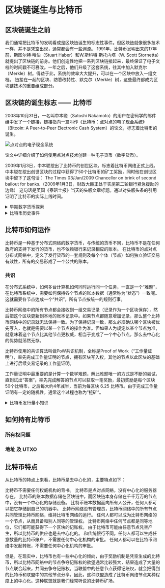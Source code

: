 
# 区块链诞生与比特币

## 区块链诞生之前
我们通常把比特币的发明看成是区块链诞生的标志性事件。但区块链就像很多技术一样，并不是凭空出现，通常都会有一些渊源。
1991年，比特币发明出来的17年前，斯图尔特·哈伯（Stuart Haber）和W.斯科特·斯托内塔（W. Scott Stornetta）就提出了区块链的前身。他们创造性地把一系列区块链接起来，最终保证了电子文档的时间戳不可篡改。一年之后，他们升级了这套系统，往其中加入默克尔（Merkle）树。得益于此，系统的效率大大提升，可以在一个区块中放入一组文档。
链接在一起的区块、防篡改特性、默克尔（Merkle）树，这些最终都成为区块链技术的重要组成部分。

## 区块链的诞生标志 —— 比特币

2008年10月31日，一名叫中本聪（Satoshi Nakamoto）的用户在密码学的邮件组中发了一个链接，链接指向一篇叫作《比特币：点对点的电子现金系统》（Bitcoin: A Peer-to-Peer Electronic Cash System）的论文，标志着比特币的诞生。

![点对点的电子现金系统](https://img.learnblockchain.cn/pics/20230130141821.png)


论文中详细介绍了如何使用点对点技术创建一种电子货币（数字货币）。

2009年1月3日，中本聪挖出了比特币的创世区块，标志着比特币网络正式上线。中本聪在挖出创世区块的过程中获得了50个比特币的矿工奖励，同时他在创世区块中留下了这句话：
The Times 03/Jan/2009 Chancellor on brink of second bailout for banks.（2009年1月3日，财政大臣正处于实施第二轮银行紧急援助的边缘）
这句话是英国《泰晤士报》当天的头版文章标题。通过对头版头条的引用证明了比特币的实际上线时间。



<details>
  <summary>早期数字货币探索</summary>
  <div>
    1983年，戴维·查姆（David Chaum）和史蒂芬·布兰德斯（Stefan Brands）开发了ecash协议，基于ecash协议，不少人发明了多种电子现金系统。
    <br/>
    1997年，亚当·巴克（Adam Back）开发了hashcash协议，主要是为了解决垃圾邮件泛滥的问题，其中用到的技术就是后来被比特币使用的工作量证明算法（proof-of-work）。
    <br/>
    1998年，戴伟（Wei Dai）发明了b-money，尼克·萨博（Nick Szabo）发明了bit gold。两者被认为是最早的分布式加密货币。
    <br/>
    这一切可以被认为是比特币的前身，它们都或多或少地影响了比特币的设计。
    <br/>
    2008年8月18日, bitcoin.org 域名注册, 2008年10月31日，密码学（cryptography）邮件列表中收到了一个叫中本聪的人发表论文《比特币：点对点的电子现金系统》。
  </div>
</details>



<details>
  <summary>比特币历史事件</summary>
    <div>2009年1月9日，知名代码托管网站SourceForge上发布了第一个开源版本的比特币客户端。
    <br/>
    2009年1月9日，作为比特币的早期支持者和贡献者的程序员哈尔·芬尼（Hal Finney）下载了比特币客户端，2009年1月12日，哈尔·芬尼（Hal Finney）收到了中本聪的 10 枚比特币的转账，这是比特币历史上的第一次转账。
    <br/>
    2010年5月22日，程序员拉斯洛·汉耶兹（Laszlo Hanyecz）用10000枚比特币购买了Papa John‘s的两份披萨。这是有记录的第一次在现实中发生的比特币交易行为。
    <br/>
    2012年9月，比特币基金会成立，旨在通过开源的协议来加速比特币在全球范围内的增长。
    <br/>
    2013年10月29日，加拿大公司发布第一个比特币 ATM，允许用户在咖啡馆里直接购买和出售比特币。
    <br/>
    2017年8月1日，比特币发生共识分裂，分叉出 Bitcoin Cash (BCH) 链。
    <br/>
    2017年11月28日，比特币价格首次突破1万美元。
    <br/>
    2021年11月10日，比特币创下历史最高价达68928.9美元
  </div>
</details>
 
## 比特币如何运作

比特币是一种基于分布式网络的数字货币，与传统的货币不同，比特币不是在任何政府的支持下发行的货币，也不依赖银行来记录相应的账本。
在比特币的点对点分布式网络中，定义了发行货币的一套规则及每个个体（节点）如何独立验证交易有效性，所有的交易形成了一个公共的账本。

### 共识

在分布式系统中，如何多台计算机如何同时运行同一个任务，一直是一个“难题”，在比特币系统中，需要如何保持各个节点的账本数据（通常称为“状态”）一致呢。
这就需要各节点达成一个“共识”，所有节点按统一的规则行事。

比特币网络中的所有节点都会接收到一组交易记录（记录作为一个区块保存），然后把这个区块更新到本地的账本记录中。如果节点都随意增加记录，那么整个比特币网络中的记录就无法保持一致。为了保持记录一致，那么必须确认哪个区块被优先写入，也就是需要以某一个节点的操作为准。但如果人为规定以某个节点为准，就意味着这个节点比其他节点更权威，相当于变成了一个中心节点，那么去中心化的优势就荡然无存。

比特币使用的共识算法叫做PoW共识机制，全称是Proof of Work（“工作量证明”），率先完成工作量证明的节点，拥有区块写入权，其他的节点以此区块的基础上进行后续交易记录的工作量证明。

工作量证明中最重要的是计算一个数学难题，解此难题唯一的方式是不断的尝试，直到试出“答案”，率先完成解答的节点可以获取一笔奖励，最初奖励是每个区块50个比特币，之后每大约4年减半，当前为每区块 6.25 比特币。由于完成工作量证明有一定的随机性，通常这个过程也称为“挖矿”。


<details>
  <summary>比特币发行量小知识</summary>
    <div>比特币发行量都来自于比特币的出块奖励，按共识规则初始出块奖励是 50 比特币，之后每隔21万个区块奖励减半，每个区块的生成时间大概是10分钟，因此大致是4年减半一次，大约到 2140 年，比特币的出块奖励就趋于零，此时产出的所有比特币数量将非常接近 2100 万枚。
  </div>
</details>


## 如何持有比特币

### 所有权问题

### 地址 及 UTXO 



## 比特币特点

从比特币的特点上来看，比特币是去中心化的，主要特点如下：

比特币不需要任何权威机构的背书。
比特币是点对点网络，没有中心化的服务器存在。
比特币的账本数据存储在区块链中，而区块链本身存储在千千万万的节点中，没有一个中心化的存储设备。
比特币账本数据面向所有人公开，任何人都可以把它存储到自己的机器中。
比特币网络没有管理员，比特币网络中的所有节点共同管理比特币网络，维持比特币网络的运行。
任何人都可以成为比特币网络的一个节点，从而具备和别人同等的管理权。
比特币网络中任何节点都是同等地位，它们都可能获得下一个区块的记账权。
由于比特币可能由任意节点凭空产生，所以比特币的供应也是去中心化的。
和传统银行不同，任何人都可以生成任意数量的比特币账户，不需要任何中心化机构的审批。
任何人都可以在比特币网络中发起转账，不需要任何中心化机构的审批。

但是，在现实中，比特币也有一些中心化的倾向，由于奖励机制是凭空生成的比特币，所以比特币网络中的节点争夺记账权的欲望通常比较强大，结果造成了大量的节点联合起来，共同去争夺记账权。当联盟中的任意节点获得记账权，就会把得到的比特币和联盟中的其他节点分享。因此，这种联盟造成了比特币网络节点某种程度上的中心化。这种联盟就是我们经常听说的比特币矿场。



